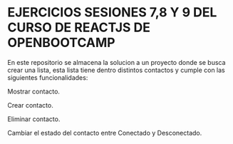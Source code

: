 # EJERCICIOS SESIONES 7,8 Y 9 DEL CURSO DE REACTJS DE OPENBOOTCAMP

En este repositorio se almacena la solucion a un proyecto donde se busca crear una lista, esta lista tiene dentro distintos contactos y cumple con las siguientes funcionalidades:

Mostrar contacto.

Crear contacto.

Eliminar contacto.

Cambiar el estado del contacto entre Conectado y Desconectado.
